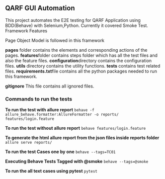 ## **QARF GUI Automation**

This project automates the E2E testing for QARF Application using BDD(Behave) with Selenium,Python. Currently it covered
Smoke Test. Framework Features

Page Object Model is followed in this framework

**pages** folder contains the elements and corresponding actions of the pages.
**features**folder contains steps folder which has all the test files and also the feature files.
**configuration**directory contains the configuration files.
**utils** directory contains the utility functions.
**tests** contains test related files.
**requirements.txt**file contains all the python packages needed to run this framework.

**gitignore** This file contains all ignored files.


### **Commands to run the tests**

**To run the test with allure report**
`behave -f allure_behave.formatter:AllureFormatter -o reports/ features/login.feature`

**To run the test without allure report** `behave features/login.feature`

**To generate the html allure report from the json files inside reports folder**
`allure serve reports/`

**To run the test Cases one by one**
`behave --tags=TC01`

**Executing Behave Tests Tagged with @smoke**
`behave --tags=@smoke   `

**To run the all text cases using pytest**
`pytest`
